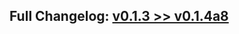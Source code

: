 ## Full Changelog: [v0.1.3 >> v0.1.4a8](https://github.com/SpikingNeurons/toolcraft/compare/v0.1.3...v0.1.4a8)
